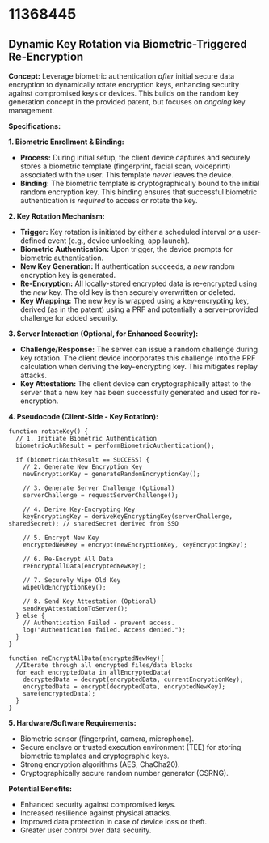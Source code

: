 # 11368445

## Dynamic Key Rotation via Biometric-Triggered Re-Encryption

**Concept:** Leverage biometric authentication *after* initial secure data encryption to dynamically rotate encryption keys, enhancing security against compromised keys or devices. This builds on the random key generation concept in the provided patent, but focuses on *ongoing* key management.

**Specifications:**

**1. Biometric Enrollment & Binding:**

*   **Process:** During initial setup, the client device captures and securely stores a biometric template (fingerprint, facial scan, voiceprint) associated with the user. This template *never* leaves the device.
*   **Binding:** The biometric template is cryptographically bound to the initial random encryption key. This binding ensures that successful biometric authentication is *required* to access or rotate the key.

**2. Key Rotation Mechanism:**

*   **Trigger:** Key rotation is initiated by either a scheduled interval *or* a user-defined event (e.g., device unlocking, app launch).
*   **Biometric Authentication:** Upon trigger, the device prompts for biometric authentication.
*   **New Key Generation:** If authentication succeeds, a *new* random encryption key is generated.
*   **Re-Encryption:** All locally-stored encrypted data is re-encrypted using the *new* key.  The old key is then securely overwritten or deleted.
*   **Key Wrapping:**  The new key is wrapped using a key-encrypting key, derived (as in the patent) using a PRF and potentially a server-provided challenge for added security.

**3. Server Interaction (Optional, for Enhanced Security):**

*   **Challenge/Response:** The server can issue a random challenge during key rotation. The client device incorporates this challenge into the PRF calculation when deriving the key-encrypting key.  This mitigates replay attacks.
*   **Key Attestation:** The client device can cryptographically attest to the server that a new key has been successfully generated and used for re-encryption.

**4.  Pseudocode (Client-Side - Key Rotation):**

```
function rotateKey() {
  // 1. Initiate Biometric Authentication
  biometricAuthResult = performBiometricAuthentication();

  if (biometricAuthResult == SUCCESS) {
    // 2. Generate New Encryption Key
    newEncryptionKey = generateRandomEncryptionKey();

    // 3. Generate Server Challenge (Optional)
    serverChallenge = requestServerChallenge();

    // 4. Derive Key-Encrypting Key
    keyEncryptingKey = deriveKeyEncryptingKey(serverChallenge, sharedSecret); // sharedSecret derived from SSO

    // 5. Encrypt New Key
    encryptedNewKey = encrypt(newEncryptionKey, keyEncryptingKey);

    // 6. Re-Encrypt All Data
    reEncryptAllData(encryptedNewKey);

    // 7. Securely Wipe Old Key
    wipeOldEncryptionKey();

    // 8. Send Key Attestation (Optional)
    sendKeyAttestationToServer();
  } else {
    // Authentication Failed - prevent access.
    log("Authentication failed. Access denied.");
  }
}

function reEncryptAllData(encryptedNewKey){
  //Iterate through all encrypted files/data blocks
  for each encryptedData in allEncryptedData{
    decryptedData = decrypt(encryptedData, currentEncryptionKey);
    encryptedData = encrypt(decryptedData, encryptedNewKey);
    save(encryptedData);
  }
}
```

**5.  Hardware/Software Requirements:**

*   Biometric sensor (fingerprint, camera, microphone).
*   Secure enclave or trusted execution environment (TEE) for storing biometric templates and cryptographic keys.
*   Strong encryption algorithms (AES, ChaCha20).
*   Cryptographically secure random number generator (CSRNG).

**Potential Benefits:**

*   Enhanced security against compromised keys.
*   Increased resilience against physical attacks.
*   Improved data protection in case of device loss or theft.
*   Greater user control over data security.